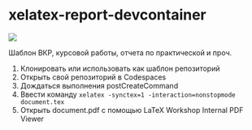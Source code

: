 # xelatex-report-devcontainer

![](https://user-images.githubusercontent.com/70258211/231945328-03c47d16-59b4-4a3d-a21d-a21a6ec67f2e.svg)

Шаблон ВКР, курсовой работы, отчета по практической и проч.

1. Клонировать или использовать как шаблон репозиторий
1. Открыть свой репозиторий в Codespaces
1. Дождаться выполнения postCreateCommand
1. Ввести команду `xelatex -synctex=1 -interaction=nonstopmode document.tex` 
1. Открыть document.pdf с помощью LaTeX Workshop Internal PDF Viewer
 
